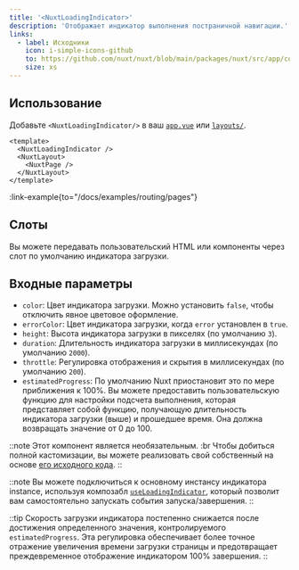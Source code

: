 ```yaml
---
title: '<NuxtLoadingIndicator>'
description: 'Отображает индикатор выполнения постраничной навигации.'
links:
  - label: Исходники
    icon: i-simple-icons-github
    to: https://github.com/nuxt/nuxt/blob/main/packages/nuxt/src/app/components/nuxt-loading-indicator.ts
    size: xs
---
```


## Использование

Добавьте `<NuxtLoadingIndicator/>` в ваш [`app.vue`](/docs/guide/directory-structure/app) или [`layouts/`](/docs/guide/directory-structure/layouts).

```vue [app.vue]
<template>
  <NuxtLoadingIndicator />
  <NuxtLayout>
    <NuxtPage />
  </NuxtLayout>
</template>
```

:link-example{to="/docs/examples/routing/pages"}

## Слоты

Вы можете передавать пользовательский HTML или компоненты через слот по умолчанию индикатора загрузки.

## Входные параметры

- `color`: Цвет индикатора загрузки. Можно установить `false`, чтобы отключить явное цветовое оформление.
- `errorColor`: Цвет индикатора загрузки, когда `error` установлен в `true`.
- `height`: Высота индикатора загрузки в пикселях (по умолчанию `3`).
- `duration`: Длительность индикатора загрузки в миллисекундах (по умолчанию `2000`).
- `throttle`: Регулировка отображения и скрытия в миллисекундах (по умолчанию `200`).
- `estimatedProgress`: По умолчанию Nuxt приостановит это по мере приближения к 100%. Вы можете предоставить пользовательскую функцию для настройки подсчета выполнения, которая представляет собой функцию, получающую длительность индикатора загрузки (выше) и прошедшее время. Она должна возвращать значение от 0 до 100.

::note
Этот компонент является необязательным. :br
Чтобы добиться полной кастомизации, вы можете реализовать свой собственный на основе [его исходного кода](https://github.com/nuxt/nuxt/blob/main/packages/nuxt/src/app/components/nuxt-loading-indicator.ts).
::

::note
Вы можете подключиться к основному инстансу индикатора instance, используя композабл [`useLoadingIndicator`](/docs/api/composables/use-loading-indicator), который позволит вам самостоятельно запускать события запуска/завершения.
::

::tip
Скорость загрузки индикатора постепенно снижается после достижения определенного значения, контролируемого `estimatedProgress`. Эта регулировка обеспечивает более точное отражение увеличения времени загрузки страницы и предотвращает преждевременное отображение индикатором 100% завершения.
::
